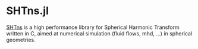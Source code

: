 # SHTns.jl

[SHTns](https://bitbucket.org/nschaeff/shtns/src/master/) is a high performance library for Spherical Harmonic Transform written in C, aimed at numerical simulation (fluid flows, mhd, ...) in spherical geometries.